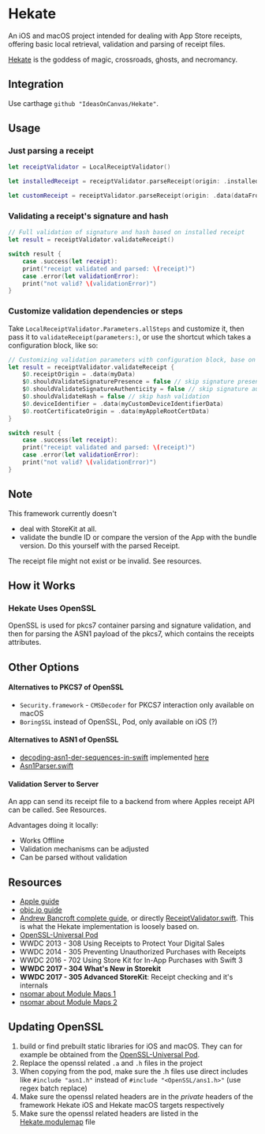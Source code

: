 # Hekate

An iOS and macOS project intended for dealing with App Store receipts, offering basic local retrieval, validation and parsing of receipt files.

[Hekate](https://en.wikipedia.org/wiki/Hecate) is the goddess of magic, crossroads, ghosts, and necromancy.

## Integration

Use carthage `github "IdeasOnCanvas/Hekate"`.

## Usage

### Just parsing a receipt

```swift
let receiptValidator = LocalReceiptValidator()

let installedReceipt = receiptValidator.parseReceipt(origin: .installedInMainBundle)

let customReceipt = receiptValidator.parseReceipt(origin: .data(dataFromSomewhere))
```

### Validating a receipt's signature and hash

```swift
// Full validation of signature and hash based on installed receipt
let result = receiptValidator.validateReceipt()

switch result {
    case .success(let receipt):
    print("receipt validated and parsed: \(receipt)")    
    case .error(let validationError):
    print("not valid? \(validationError)")
}
```

### Customize validation dependencies or steps

Take `LocalReceiptValidator.Parameters.allSteps` and customize it, then pass it to `validateReceipt(parameters:)`, or use the shortcut which takes a configuration block, like so:

```swift
// Customizing validation parameters with configuration block, base on .allSteps
let result = receiptValidator.validateReceipt {
    $0.receiptOrigin = .data(myData)
    $0.shouldValidateSignaturePresence = false // skip signature presence validation
    $0.shouldValidateSignatureAuthenticity = false // skip signature authenticity validation
    $0.shouldValidateHash = false // skip hash validation
    $0.deviceIdentifier = .data(myCustomDeviceIdentifierData)
    $0.rootCertificateOrigin = .data(myAppleRootCertData)
}

switch result {
    case .success(let receipt):
    print("receipt validated and parsed: \(receipt)")
    case .error(let validationError):
    print("not valid? \(validationError)")
}
```

## Note

This framework currently doesn't 

- deal with StoreKit at all.
- validate the bundle ID or compare the version of the App with the bundle version. Do this yourself with the parsed Receipt.

The receipt file might not exist or be invalid. See resources.

## How it Works

### Hekate Uses OpenSSL

OpenSSL is used for pkcs7 container parsing and signature validation, and then for parsing the ASN1 payload of the pkcs7, which contains the receipts attributes.

## Other Options

#### Alternatives to PKCS7 of OpenSSL

- `Security.framework` - `CMSDecoder` for PKCS7 interaction only available on macOS
- `BoringSSL` instead of OpenSSL, Pod, only available on iOS (?)

#### Alternatives to ASN1 of OpenSSL

- [decoding-asn1-der-sequences-in-swift](http://nspasteboard.com/2016/10/23/decoding-asn1-der-sequences-in-swift/) implemented [here](https://gist.github.com/Jugale/2daaec0715d4f6d7347534d42bfa7110)
- [Asn1Parser.swift](https://github.com/TakeScoop/SwiftyRSA/blob/03250be7319d8c54159234e5258ead395ea4de4c/SwiftyRSA/Asn1Parser.swift)

#### Validation Server to Server
An app can send its receipt file to a backend from where Apples receipt API can be called. See Resources.

Advantages doing it locally:

- Works Offline
- Validation mechanisms can be adjusted
- Can be parsed without validation

## Resources

- [Apple guide](https://developer.apple.com/library/content/releasenotes/General/ValidateAppStoreReceipt/Introduction.html)
- [objc.io guide](https://www.objc.io/issues/17-security/receipt-validation/)
- [Andrew Bancroft complete guide](https://www.andrewcbancroft.com/2017/08/01/local-receipt-validation-swift-start-finish/), or directly [ReceiptValidator.swift](https://github.com/andrewcbancroft/SwiftyLocalReceiptValidator/blob/master/ReceiptValidator.swift). This is what the Hekate implementation is loosely based on.
- [OpenSSL-Universal Pod](https://github.com/krzyzanowskim/OpenSSL)
- WWDC 2013 - 308 Using Receipts to Protect Your Digital Sales
- WWDC 2014 - 305 Preventing Unauthorized Purchases with Receipts
- WWDC 2016 - 702 Using Store Kit for In-App Purchases with Swift 3
- **WWDC 2017 - 304 What's New in Storekit**
- **WWDC 2017 - 305 Advanced StoreKit**: Receipt checking and it's internals
- [nsomar about Module Maps 1](http://nsomar.com/project-and-private-headers-in-a-swift-and-objective-c-framework/)
- [nsomar about Module Maps 2](http://nsomar.com/modular-framework-creating-and-using-them/)

## Updating OpenSSL

1. build or find prebuilt static libraries for iOS and macOS. They can for example be obtained from the [OpenSSL-Universal Pod](https://github.com/krzyzanowskim/OpenSSL).
2. Replace the openssl related `.a` and `.h` files in the project
3. When copying from the pod, make sure the .h files use direct includes like `#include "asn1.h"` instead of `#include "<OpenSSL/ans1.h>"` (use regex batch replace)
4. Make sure the openssl related headers are in the *private* headers of the framework Hekate iOS and Hekate macOS targets respectively
5. Make sure the openssl related headers are listed in the [Hekate.modulemap](Hekate/Hekate/Supporting%20Files/Hekate.modulemap) file

